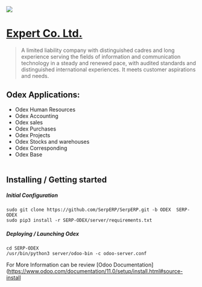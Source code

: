 <img src="A.png" />

#  [Expert Co. Ltd.](http://exp-sa.com/)

> A limited liability company with distinguished cadres and long experience serving the fields of information and communication technology in a steady and renewed pace, with audited standards and distinguished international experiences.
It meets customer aspirations and needs.


## Odex Applications:
- Odex Human Resources
- Odex Accounting
- Odex sales
- Odex Purchases
- Odex Projects
- Odex Stocks and warehouses
- Odex Corresponding
- Odex Base <br/><br/>
## Installing / Getting started
##### Initial Configuration
```shell
sudo git clone https://github.com/SerpERP/SerpERP.git -b ODEX  SERP-ODEX
sudo pip3 install -r SERP-ODEX/server/requirements.txt
```
##### Deploying / Launching Odex
```shell
cd SERP-ODEX
/usr/bin/python3 server/odoo-bin -c odoo-server.conf
```
For More Information can be review [Odoo Documentation](https://www.odoo.com/documentation/11.0/setup/install.html#source-install

